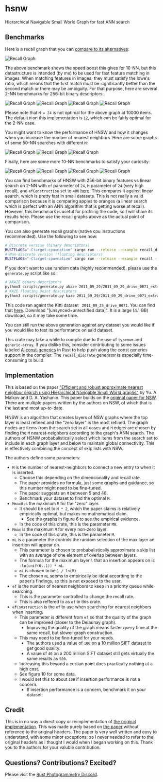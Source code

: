# hsnw

Hierarchical Navigable Small World Graph for fast ANN search

## Benchmarks

Here is a recall graph that you can [compare to its alternatives](http://ann-benchmarks.com/sift-256-hamming_10_hamming.html):

![Recall Graph](http://vadixidav.github.io/hnsw/0949a5a503402a8f0effef01b42b5360c83c688a/nn10_256bit_10000_m24.svg)

The above benchmark shows the speed boost this gives for 10-NN, but this datastructure is intended (by me) to be used for fast feature matching in images. When matching features in images, they must satisfy the lowe's ratio, which means that the first match must be significantly better than the second match or there may be ambiguity. For that purpose, here are several 2-NN benchmarks for 256-bit binary descriptors:

![Recall Graph](http://vadixidav.github.io/hnsw/0949a5a503402a8f0effef01b42b5360c83c688a/nn2_256bit_10000_m12.svg)
![Recall Graph](http://vadixidav.github.io/hnsw/0949a5a503402a8f0effef01b42b5360c83c688a/nn2_256bit_10000_m24.svg)
![Recall Graph](http://vadixidav.github.io/hnsw/0949a5a503402a8f0effef01b42b5360c83c688a/nn2_256bit_100000_m24.svg)
![Recall Graph](http://vadixidav.github.io/hnsw/0949a5a503402a8f0effef01b42b5360c83c688a/nn2_256bit_1000000_m24.svg)

Please note that `M = 24` is not optimal for the above graph at 10000 items. The default `M` on this implementation is `12`, which can be fairly optimal for the 2-NN case.

You might want to know the performance of HNSW and how it changes when you increase the number of nearest neighbors. Here are some graphs of some 50-NN searches with different `M`:

![Recall Graph](http://vadixidav.github.io/hnsw/0949a5a503402a8f0effef01b42b5360c83c688a/nn50_256bit_10000_m12.svg)
![Recall Graph](http://vadixidav.github.io/hnsw/0949a5a503402a8f0effef01b42b5360c83c688a/nn50_256bit_10000_m24.svg)
![Recall Graph](http://vadixidav.github.io/hnsw/0949a5a503402a8f0effef01b42b5360c83c688a/nn50_256bit_10000_m52.svg)

Finally, here are some more 10-NN benchmarks to satisfy your curiosity:

![Recall Graph](http://vadixidav.github.io/hnsw/0949a5a503402a8f0effef01b42b5360c83c688a/nn10_256bit_10000_m24.svg)
![Recall Graph](http://vadixidav.github.io/hnsw/0949a5a503402a8f0effef01b42b5360c83c688a/nn10_256bit_100000_m24.svg)
![Recall Graph](http://vadixidav.github.io/hnsw/0949a5a503402a8f0effef01b42b5360c83c688a/nn10_256bit_1000000_m24.svg)
![Recall Graph](http://vadixidav.github.io/hnsw/0949a5a503402a8f0effef01b42b5360c83c688a/nn10_256bit_1000000_m48.svg)

You can find benchmarks of HNSW with 256-bit binary features vs linear search on 2-NN with `ef` parameter of `24`, `M` parameter of `24` (very high recall), and `efConstruction` set to `400` [here](http://vadixidav.github.io/hnsw/0949a5a503402a8f0effef01b42b5360c83c688a/report/index.html). This compares it against linear search, which is pretty fast in small datasets. This is not really a valid comparison because it is comparing apples to oranges (a linear search which is perfect with an ANN algorithm that is getting worse at recall). However, this benchmark is useful for profiling the code, so I will share its results here. Please use the recall graphs above as the actual point of comparison.

You can also generate recall graphs (native cpu instructions recommended). Use the following to see how:

```bash
# Discrete version (binary descriptors)
RUSTFLAGS="-Ctarget-cpu=native" cargo run --release --example recall_discrete -- --help
# Non-discrete version (floating descriptors)
RUSTFLAGS="-Ctarget-cpu=native" cargo run --release --example recall -- --help
```

If you don't want to use random data (highly recommended), please use the `generate.py` script like so:

```bash
# AKAZE binary descriptors
python3 scripts/generate.py akaze 2011_09_29/2011_09_29_drive_0071_extract/image_00/data/*.png > data/akaze
# KAZE floating point descriptors
python3 scripts/generate.py kaze 2011_09_29/2011_09_29_drive_0071_extract/image_00/data/*.png > data/kaze
```

This code ran againt the Kitti dataset ` 2011_09_29_drive_0071`. You can find that [here](http://www.cvlibs.net/datasets/kitti/raw_data.php). Download "[unsynced+unrectified data]". It is a large (4.1 GB) download, so it may take some time.

You can still run the above generation against any dataset you would like if you would like to test its performance on said dataset.

This crate may take a while to compile due to the use of `typenum` and `generic-array`. If you dislike this, consider contributing to some issues labeled [A-const-generics](https://github.com/rust-lang/rust/labels/A-const-generics) in Rust to help push along the const generics support in the compiler. The `recall_discrete` generator is especially time-consuming to build.

## Implementation

This is based on the paper ["Efficient and robust approximate nearest neighbor search using Hierarchical Navigable Small World graphs"](https://arxiv.org/pdf/1603.09320.pdf) by Yu. A. Malkov and D. A. Yashunin. This paper builds on the [original paper for NSW](http://www.iiis.org/CDs2011/CD2011IDI/ICTA_2011/PapersPdf/CT175ON.pdf). There are multiple papers written by the authors on NSW, of which that is the last and most up-to-date.

HNSW is an algorithm that creates layers of NSW graphs where the top layer is least refined and the "zero layer" is the most refined. The graph nodes are items from the search set in all cases and `M` edges are chosen by finding the `M` nearest-neighbors according to the graph's ANN search. The authors of HSNW probabalistically select which items from the search set to include in each graph layer and below to maintain global connectivity. This is effectively combining the concept of skip lists with NSW.

The authors define some parameters:

- `M` is the number of nearest-neighbors to connect a new entry to when it is inserted.
    - Choose this depending on the dimensionality and recall rate.
    - The paper provides no formula, just some graphs and guidance, so this number might need to be fine-tuned.
    - The paper suggests an `M` between 5 and 48.
    - Benchmark your dataset to find the optimal `M`.
- `Mmax0` is the maximum `M` for the "zero" layer.
    - It should be set to `M * 2`, which the paper claims is relatively empirically optimal, but makes no mathematical claim.
        - See the graphs in figure 6 to see the empirical evidence.
    - In the code of this crate, this is the parameter `M0`.
- `Mmax` is the maximum `M` for every non-zero layer.
    - In the code of this crate, this is the parameter `M`.
- `mL` is a parameter the controls the random selection of the max layer an insertion will appear on.
    - This parameter is chosen to probabalistically approximate a skip list with an average of one element of overlap between layers.
    - The formula for the maximum layer `l` that an insertion appears on is `-ln(unif(0..1)) * mL`.
    - `mL` is chosen to be `1 / ln(M)`.
    - The chosen `mL` seems to empirically be ideal according to the paper's findings, so this is not exposed to the user.
- `ef` is the number of nearest neighbors to keep in a priority queue while searching.
    - This is the parameter controlled to change the recall rate.
    - This is also reffered to as `ef` in this crate.
- `efConstruction` is the `ef` to use when searching for nearest neighbors when inserting.
    - This parameter is different from `ef` so that the quality of the graph can be improved (closer to the Delaunay graph).
        - Improving the quality of the graph means faster query time at the same recall, but slower graph construction.
    - This may need to be fine-tuned for your needs.
        - The authors used a value of `100` on a 10 million SIFT dataset to get good quality.
        - A value of `40` on a 200 million SIFT dataset still gets virtually the same results as `500`.
    - Increasing this beyond a certian point does practically nothing at a high cost.
    - See figure 10 for some data.
    - I would set this to about `100` if insertion performance is not a concern.
        - If insertion performance is a concern, benchmark it on your dataset.

## Credit

This is in no way a direct copy or reimplementation of [the original implementation](https://github.com/nmslib/hnswlib/blob/master/hnswlib/hnswalg.h). This was made purely based on [the paper](https://arxiv.org/pdf/1603.09320.pdf) without reference to the original headers. The paper is very well written and easy to understand, with some minor exceptions, so I never needed to refer to the original headers as I thought I would when I began working on this. Thank you to the authors for your valuble contribution.

## Questions? Contributions? Excited?

Please visit the [Rust Photogrammetry Discord](https://discord.gg/d32jaam).


